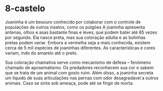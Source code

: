 # 8-castelo
Joaninha é um besouro conhecido por colaborar com o controle de populações de outros insetos, como os pulgões
A joaninha apresenta antenas, olhos e asas bastante finas e leves, que podem bater até 85 vezes por segundo. Ela nasce preta, mas sua coloração adulta e as bolinhas pretas podem variar. Embora a vermelha seja a mais conhecida, existem cerca de 5 mil espécies de joaninhas diferentes. As características e cores variam, indo do amarelo até o preto.

Sua coloração chamativa serve como mecanismo de defesa – fenômeno chamado de aposematismo. Os predadores reconhecem sua cor e sabem que se trata de um animal com gosto ruim. Além disso, a joaninha secreta um líquido de suas articulações nas pernas com odor desagradável a outros animais. Caso se sinta sob ameaça, pode até se fingir de morta.


